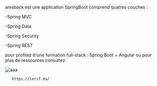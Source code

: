 
amsback est une application SpringBoot comprend quatres couches :
 
   -Spring MVC 
   
   -Spring Data
   
   -Spring Security 
   
   -Spring REST
   

pour profitez d'une formation full-stack : Spring Boot + Angular ou pour plus de ressources  consultez


![aaa](https://user-images.githubusercontent.com/81759205/117449673-87708c80-af40-11eb-8d97-bfbc1ff20057.png)
    
       https://lerif.eu/
